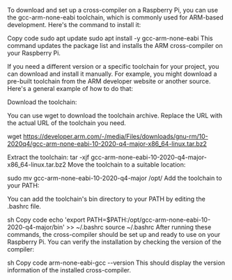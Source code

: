 To download and set up a cross-compiler on a Raspberry Pi, you can use the gcc-arm-none-eabi toolchain, which is commonly used for ARM-based development. Here's the command to install it:

Copy code
sudo apt update
sudo apt install -y gcc-arm-none-eabi
This command updates the package list and installs the ARM cross-compiler on your Raspberry Pi.

If you need a different version or a specific toolchain for your project, you can download and install it manually. For example, you might download a pre-built toolchain from the ARM developer website or another source. Here's a general example of how to do that:

Download the toolchain:

You can use wget to download the toolchain archive. Replace the URL with the actual URL of the toolchain you need.

wget https://developer.arm.com/-/media/Files/downloads/gnu-rm/10-2020q4/gcc-arm-none-eabi-10-2020-q4-major-x86_64-linux.tar.bz2


Extract the toolchain:
tar -xjf gcc-arm-none-eabi-10-2020-q4-major-x86_64-linux.tar.bz2
Move the toolchain to a suitable location:


sudo mv gcc-arm-none-eabi-10-2020-q4-major /opt/
Add the toolchain to your PATH:

You can add the toolchain's bin directory to your PATH by editing the .bashrc file.

sh
Copy code
echo 'export PATH=$PATH:/opt/gcc-arm-none-eabi-10-2020-q4-major/bin' >> ~/.bashrc
source ~/.bashrc
After running these commands, the cross-compiler should be set up and ready to use on your Raspberry Pi. You can verify the installation by checking the version of the compiler:

sh
Copy code
arm-none-eabi-gcc --version
This should display the version information of the installed cross-compiler.